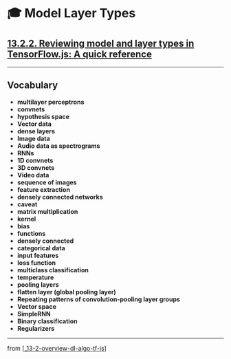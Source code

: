 # 🎓 Model Layer Types

## [**13.2.2.** Reviewing **model and layer types** in TensorFlow.js: **A quick reference**](https://livebook.manning.com/book/deep-learning-with-javascript/chapter-13/61)

---

## **Vocabulary**

- **multilayer perceptrons**
- **convnets**
- **hypothesis space**
- **Vector data**
- **dense layers**
- **Image data**
- **Audio data as spectrograms**
- **RNNs**
- **1D convnets**
- **3D convnets**
- **Video data**
- **sequence of images**
- **feature extraction**
- **densely connected networks**
- **caveat**
- **matrix multiplication**
- **kernel**
- **bias**
- **functions**
- **densely connected**
- **categorical data**
- **input features**
- **loss function**
- **multiclass classification**
- **temperature**
- **pooling layers**
- **flatten layer (global pooling layer)**
- **Repeating patterns of convolution-pooling layer groups**
- **Vector space**
- **SimpleRNN**
- **Binary classification**
- **Regularizers**

---
from [[_13-2-overview-dl-algo-tf-js]]

[//begin]: # "Autogenerated link references for markdown compatibility"
[_13-2-overview-dl-algo-tf-js]: _13-2-overview-dl-algo-tf-js.md "🎓 DL Algo TF.js"
[//end]: # "Autogenerated link references"